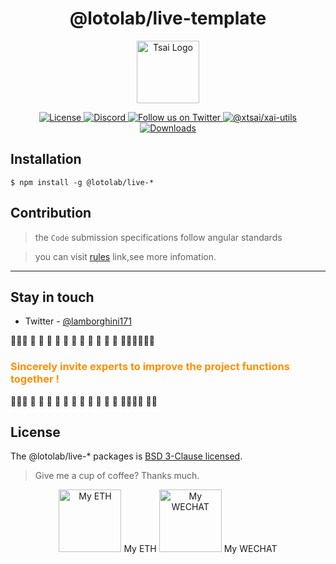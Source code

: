 <h1 align="center">@lotolab/live-template</h1>
<p align="center" >
  <a href="https://github.com/lotolab" target="blank">
    <img src="https://ucarecdn.com/eac2c945-177d-4fc9-8bc1-fa2be48ad3a2/lotolab_golden.svg" width="100" alt="Tsai Logo" />
  </a>
</p>

<p align="center">
  <a href="https://www.npmjs.com/~lotolab" target="_blank">
    <img src="https://img.shields.io/npm/l/%40lotolab%2Flive-common?color=%23FFDEAD&label=License" alt="License" />
  </a>
  <a href="https://discord.gg/lotolab" target="_blank">
    <img src="https://img.shields.io/badge/discord-online-brightgreen.svg" alt="Discord"/>
  </a>
  <a href="https://x.com/lamborghini171" target="_blank">
     <img src="https://img.shields.io/twitter/follow/nestframework.svg?style=social&label=Follow" alt="Follow us on Twitter">
  </a>  
  <a href="https://www.npmjs.com/~xtsai" target="_blank">
    <img src="https://img.shields.io/npm/v/%40xtsai%2Fxai-utils" alt="@xtsai/xai-utils" />
  </a>
  <a href="https://www.npmjs.com/~xtsai" target="_blank">
    <img src="https://img.shields.io/npm/dy/%40xtsai%2Fxai-utils?style=flat&logoColor=%23FA0809" alt="Downloads" />
  </a>
</p>

## Installation

```
$ npm install -g @lotolab/live-*
```

## Contribution 

> the `Code` submission specifications follow angular standards

> you can visit [rules](https://github.com/tsai-plat/.github/blob/main/wiki/commit-rules.md) link,see more infomation. 

------

## Stay in touch

- Twitter - [@lamborghini171](https://twitter.com/lamborghini171)

:revolving_hearts::revolving_hearts::revolving_hearts: :raising_hand: :raising_hand: :raising_hand: :raising_hand: :raising_hand: :raising_hand: :raising_hand: :raising_hand: :raising_hand: :raising_hand: :raising_hand: :raising_hand::raising_hand::raising_hand::revolving_hearts::revolving_hearts::revolving_hearts:

<font color="#ff8f00"><h3>Sincerely invite experts to improve the project functions together !</h3></font>

:revolving_hearts::revolving_hearts::revolving_hearts: :raising_hand: :raising_hand: :raising_hand: :raising_hand: :raising_hand: :raising_hand: :raising_hand: :raising_hand: :raising_hand: :raising_hand: :raising_hand: :raising_hand::raising_hand::raising_hand::revolving_hearts: :revolving_hearts::revolving_hearts:

## License

The @lotolab/live-* packages is [BSD 3-Clause  licensed](LICENSE).

> Give me a cup of coffee? Thanks much.

<center>
  <span>  
    <img src="https://ucarecdn.com/8dd30913-02fb-4d06-b341-759e186a611a/lanberyethda59.png" width="100" height="100" alt="My ETH"/>
    <span> My ETH </span>
  </span>


  <span>
    <img src="https://ucarecdn.com/f0adc5e7-0b87-4f9a-825a-166a480a9bc8/lanberywechattoll.png" width="100" height="100" alt="My WECHAT"/>
    <span> My WECHAT </span>
  </span>
</center>
